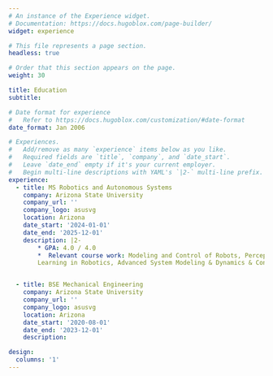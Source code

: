 ```yaml
---
# An instance of the Experience widget.
# Documentation: https://docs.hugoblox.com/page-builder/
widget: experience

# This file represents a page section.
headless: true

# Order that this section appears on the page.
weight: 30

title: Education
subtitle:

# Date format for experience
#   Refer to https://docs.hugoblox.com/customization/#date-format
date_format: Jan 2006

# Experiences.
#   Add/remove as many `experience` items below as you like.
#   Required fields are `title`, `company`, and `date_start`.
#   Leave `date_end` empty if it's your current employer.
#   Begin multi-line descriptions with YAML's `|2-` multi-line prefix.
experience:
  - title: MS Robotics and Autonomous Systems
    company: Arizona State University
    company_url: ''
    company_logo: asusvg
    location: Arizona
    date_start: '2024-01-01'
    date_end: '2025-12-01'
    description: |2-
        * GPA: 4.0 / 4.0 
        *  Relevant course work: Modeling and Control of Robots, Perception in Robotics, Computer Control Systems, Reinforcement 
        Learning in Robotics, Advanced System Modeling & Dynamics & Control, Multi-Robot Systems


  - title: BSE Mechanical Engineering
    company: Arizona State University
    company_url: ''
    company_logo: asusvg
    location: Arizona
    date_start: '2020-08-01'
    date_end: '2023-12-01'
    description: 

design:
  columns: '1'
---
```

